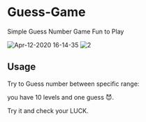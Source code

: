 # Guess-Game
Simple Guess Number Game Fun to Play

![Apr-12-2020 16-14-35](https://user-images.githubusercontent.com/29343159/79071241-f72f2c00-7cda-11ea-8281-6de5108db798.gif)
![2](https://user-images.githubusercontent.com/29343159/79071981-e1bc0100-7cde-11ea-8668-9d6b97f2d079.gif)


## Usage
Try to Guess number between specific range:

you have 10 levels and one guess 😈.

Try it and check your LUCK.
